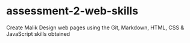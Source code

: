# assessment-2-web-skills
Create Malik Design web pages using the Git, Markdown, HTML, CSS &amp; JavaScript skills obtained
